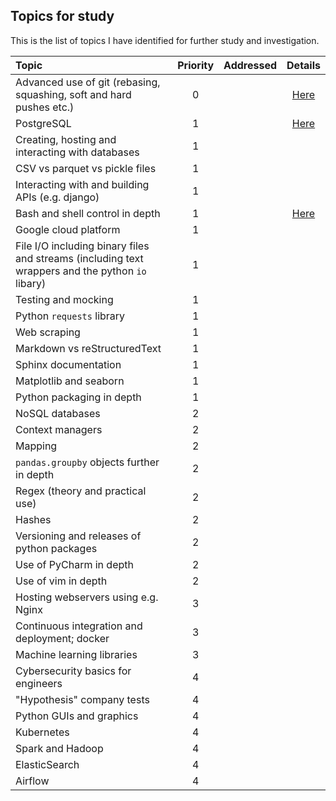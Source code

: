 ## Topics for study
This is the list of topics I have identified for further study and investigation.

| Topic              | Priority | Addressed | Details |
| :----------------- | :-------:| :-------: | :----------------------------: |
| Advanced use of git (rebasing, squashing, soft and hard pushes etc.) | 0 |  | [Here](/docs/topics/git.md) |
| PostgreSQL | 1 |  | [Here](/docs/topics/postgresql.md) |
| Creating, hosting and interacting with databases | 1 |
| CSV vs parquet vs pickle files | 1 | 
| Interacting with and building APIs (e.g. django) | 1 | 
| Bash and shell control in depth | 1 |  | [Here](/docs/topics/bash.md) |
| Google cloud platform | 1 |
| File I/O including binary files and streams (including text wrappers and the python `io` libary) | 1 |
| Testing and mocking | 1 |
| Python `requests` library | 1 |
| Web scraping | 1 |
| Markdown vs reStructuredText | 1 |
| Sphinx documentation | 1 |
| Matplotlib and seaborn | 1 |
| Python packaging in depth | 1 |
| NoSQL databases | 2 |
| Context managers | 2 |
| Mapping | 2 |
| `pandas.groupby` objects further in depth | 2 |
| Regex (theory and practical use) | 2 |
| Hashes | 2 |
| Versioning and releases of python packages | 2 |
| Use of PyCharm in depth | 2 |
| Use of vim in depth | 2 |
| Hosting webservers using e.g. Nginx | 3 |
| Continuous integration and deployment; docker | 3 |
| Machine learning libraries | 3 |
| Cybersecurity basics for engineers | 4 |
| "Hypothesis" company tests | 4 |
| Python GUIs and graphics | 4 |
| Kubernetes | 4 | 
| Spark and Hadoop | 4 |
| ElasticSearch | 4 |
| Airflow | 4 |
